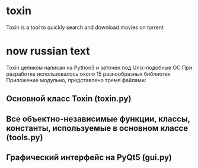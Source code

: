 # toxin
Toxin is a tool to quickly search and download movies on torrent
# now russian text
Toxin целиком написан на Python3 и заточен под Unix-подобные ОС
При разработке использовалось около 15 разнообразных библиотек
Приложение модульно, представлено тремя файлами:
## Основной класс Toxin (toxin.py)
## Все объектно-независимые функции, классы, константы, используемые в основном классе (tools.py)
## Графический интерфейс на PyQt5 (gui.py)
